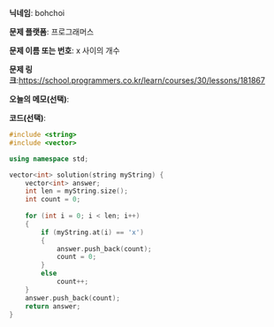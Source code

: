 **닉네임**: bohchoi

**문제 플랫폼**: 프로그래머스

**문제 이름 또는 번호**: x 사이의 개수

**문제 링크**:https://school.programmers.co.kr/learn/courses/30/lessons/181867

**오늘의 메모(선택)**: 

**코드(선택)**:

```cpp
#include <string>
#include <vector>

using namespace std;

vector<int> solution(string myString) {
    vector<int> answer;
    int len = myString.size();
    int count = 0;
    
    for (int i = 0; i < len; i++)
    {
        if (myString.at(i) == 'x')
        {
            answer.push_back(count);
            count = 0;
        }
        else
            count++;
    }
    answer.push_back(count);
    return answer;
}

```